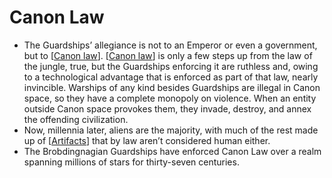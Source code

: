 # Canon Law

- The Guardships’ allegiance is not to an Emperor or even a government, but to [[Canon law]].  [[Canon law]] is only a few steps up from the law of the jungle, true, but the Guardships enforcing it are ruthless and, owing to a technological advantage that is enforced as part of that law, nearly invincible.  Warships of any kind besides Guardships are illegal in Canon space, so they have a complete monopoly on violence.  When an entity outside Canon space provokes them, they invade, destroy, and annex the offending civilization.
- Now, millennia later, aliens are the majority, with much of the rest made up of [[Artifacts]] that by law aren’t considered human either. 
- The Brobdingnagian Guardships have enforced Canon Law over a realm spanning millions of stars for thirty-seven centuries. 

[//begin]: # "Autogenerated link references for markdown compatibility"
[Canon law]: canon-law.md "Canon Law"
[Artifacts]: artifacts.md "Artifacts"
[//end]: # "Autogenerated link references"